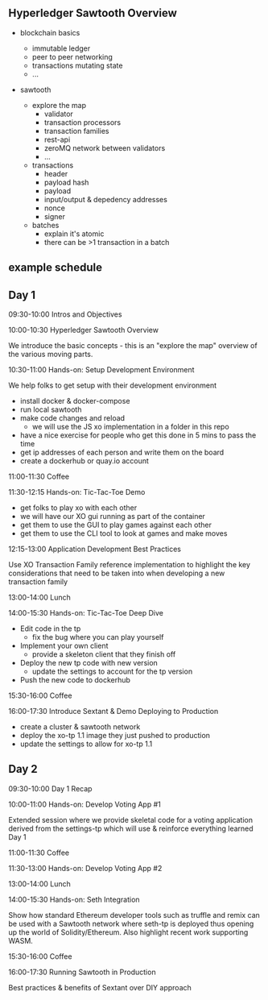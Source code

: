 ## Hyperledger Sawtooth Overview

 * blockchain basics
   * immutable ledger
   * peer to peer networking
   * transactions mutating state
   * ...

 * sawtooth
   * explore the map
     * validator
     * transaction processors
     * transaction families
     * rest-api
     * zeroMQ network between validators
     * ...
   * transactions
     * header
     * payload hash
     * payload
     * input/output & depedency addresses
     * nonce
     * signer
   * batches
     * explain it's atomic
     * there can be >1 transaction in a batch


## example schedule

## Day 1

09:30-10:00 Intros and Objectives

10:00-10:30 Hyperledger Sawtooth Overview

We introduce the basic concepts - this is an "explore the map" overview of the various moving parts.

10:30-11:00 Hands-on: Setup Development Environment

We help folks to get setup with their development environment

 * install docker & docker-compose
 * run local sawtooth
 * make code changes and reload
   * we will use the JS xo implementation in a folder in this repo
 * have a nice exercise for people who get this done in 5 mins to pass the time
 * get ip addresses of each person and write them on the board
 * create a dockerhub or quay.io account

11:00-11:30 Coffee

11:30-12:15 Hands-on: Tic-Tac-Toe Demo

 * get folks to play xo with each other 
 * we will have our XO gui running as part of the container
 * get them to use the GUI to play games against each other
 * get them to use the CLI tool to look at games and make moves

12:15-13:00 Application Development Best Practices

Use XO Transaction Family reference implementation to highlight the key considerations that need to be taken into when developing a new transaction family

13:00-14:00 Lunch

14:00-15:30 Hands-on: Tic-Tac-Toe Deep Dive

 * Edit code in the tp
   * fix the bug where you can play yourself
 * Implement your own client
   * provide a skeleton client that they finish off
 * Deploy the new tp code with new version
   * update the settings to account for the tp version
 * Push the new code to dockerhub

15:30-16:00 Coffee

16:00-17:30 Introduce Sextant & Demo Deploying to Production

 * create a cluster & sawtooth network
 * deploy the xo-tp 1.1 image they just pushed to production
 * update the settings to allow for xo-tp 1.1


## Day 2

09:30-10:00 Day 1 Recap

10:00-11:00 Hands-on: Develop Voting App #1

Extended session where we provide skeletal code for a voting application derived from the settings-tp which will use & reinforce everything learned Day 1

11:00-11:30 Coffee

11:30-13:00 Hands-on: Develop Voting App #2

13:00-14:00 Lunch

14:00-15:30 Hands-on: Seth Integration

Show how standard Ethereum developer tools such as truffle and remix can be used with a Sawtooth network where seth-tp is deployed thus opening up the world of Solidity/Ethereum. Also highlight recent work supporting WASM.

15:30-16:00 Coffee

16:00-17:30 Running Sawtooth in Production

Best practices & benefits of Sextant over DIY approach
